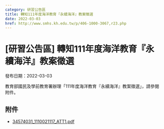 ```yaml
---
category: 研習公告區
title: 轉知111年度海洋教育『永續海洋』教案徵選
date: 2022-03-03
href: http://www.smhs.kh.edu.tw/p/406-1000-3067,r23.php
---
```


# [研習公告區] 轉知111年度海洋教育『永續海洋』教案徵選

發布日期：2022-03-03

教育部國民及學前教育署辦理「111年度海洋教育『永續海洋』教案徵選」，請參閱附件。

## 附件

- [34574031_1110021117_ATT1.pdf](https://www.smhs.kh.edu.tw/var/file/0/1000/attach/60/pta_2820_2666675_92986.pdf)
